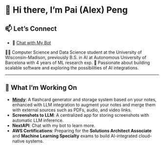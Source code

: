 # 👋 Hi there, I’m Pai (Alex) Peng

## 📫 Let’s Connect  
- 🤖 [Chat with My Bot](https://paipeline-anythingaboutme-appchatbot-tut6g2.streamlit.app/)


👨‍💻 Computer Science and Data Science student at the University of Wisconsin-Madison, previously B.S. in AI at Autonomous University of Barcelona with 4 years of ML research exp.
🌟 Passionate about building scalable software and exploring the possibilities of AI integrations.

---

## 🌱 What I’m Working On
- [**Mindy**](https://mymindy.net): A flashcard generator and storage system based on your notes, enhanced with LLM integration to augment your notes and merge them with external sources such as PDFs, audio, and video links.  
- **Screenshots to LLM**: A centralized app for storing screenshots with automatic LLM inference.  
- **NextAPI**: Chat with my bot to learn more.  
- **AWS Certifications**: Preparing for the **Solutions Architect Associate** and **Machine Learning Specialty** exams to build AI-integrated cloud-native systems.  

